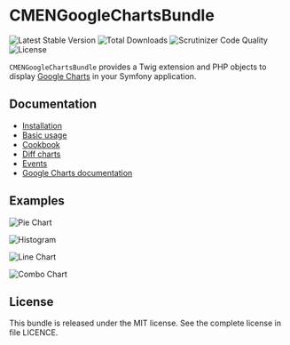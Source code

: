 # CMENGoogleChartsBundle

![Latest Stable Version](https://poser.pugx.org/cmen/google-charts-bundle/v/stable)
![Total Downloads](https://img.shields.io/packagist/dt/cmen/google-charts-bundle.svg?style=flat)
![Scrutinizer Code Quality](https://scrutinizer-ci.com/g/cmen/CMENGoogleChartsBundle/badges/quality-score.png?b=master)
![License](https://poser.pugx.org/cmen/google-charts-bundle/license)

`CMENGoogleChartsBundle` provides a Twig extension and PHP objects to display [Google Charts](https://developers.google.com/chart/) in your Symfony application.

## Documentation

* [Installation](Resources/doc/installation.md)
* [Basic usage](Resources/doc/basic_usage.md)
* [Cookbook](Resources/doc/cookbook.md)
* [Diff charts](Resources/doc/diff_charts.md)
* [Events](Resources/doc/events.md)
* [Google Charts documentation](https://developers.google.com/chart/interactive/docs/)

## Examples

![Pie Chart](http://static.christophe-meneses.fr/img/google_charts_bundle/g2.png)  

![Histogram](http://static.christophe-meneses.fr/img/google_charts_bundle/g3.png)  

![Line Chart](http://static.christophe-meneses.fr/img/google_charts_bundle/g4.png)  

![Combo Chart](http://static.christophe-meneses.fr/img/google_charts_bundle/g1.png)  

## License

This bundle is released under the MIT license. See the complete license in file LICENCE.